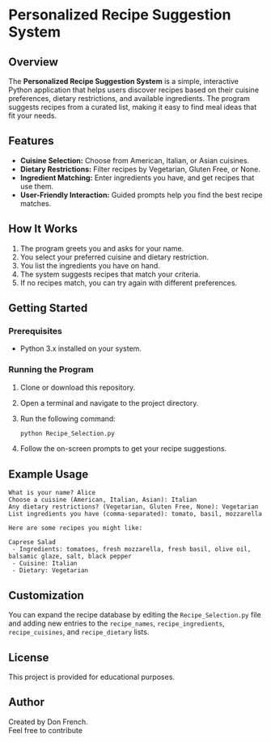 # Personalized Recipe Suggestion System

## Overview

The **Personalized Recipe Suggestion System** is a simple, interactive Python application that helps users discover recipes based on their cuisine preferences, dietary restrictions, and available ingredients. The program suggests recipes from a curated list, making it easy to find meal ideas that fit your needs.

## Features

- **Cuisine Selection:** Choose from American, Italian, or Asian cuisines.
- **Dietary Restrictions:** Filter recipes by Vegetarian, Gluten Free, or None.
- **Ingredient Matching:** Enter ingredients you have, and get recipes that use them.
- **User-Friendly Interaction:** Guided prompts help you find the best recipe matches.

## How It Works

1. The program greets you and asks for your name.
2. You select your preferred cuisine and dietary restriction.
3. You list the ingredients you have on hand.
4. The system suggests recipes that match your criteria.
5. If no recipes match, you can try again with different preferences.

## Getting Started

### Prerequisites

- Python 3.x installed on your system.

### Running the Program

1. Clone or download this repository.
2. Open a terminal and navigate to the project directory.
3. Run the following command:

   ```bash
   python Recipe_Selection.py
   ```

4. Follow the on-screen prompts to get your recipe suggestions.

## Example Usage

```
What is your name? Alice
Choose a cuisine (American, Italian, Asian): Italian
Any dietary restrictions? (Vegetarian, Gluten Free, None): Vegetarian
List ingredients you have (comma-separated): tomato, basil, mozzarella

Here are some recipes you might like:

Caprese Salad
 - Ingredients: tomatoes, fresh mozzarella, fresh basil, olive oil, balsamic glaze, salt, black pepper
 - Cuisine: Italian
 - Dietary: Vegetarian
```

## Customization

You can expand the recipe database by editing the `Recipe_Selection.py` file and adding new entries to the `recipe_names`, `recipe_ingredients`, `recipe_cuisines`, and `recipe_dietary` lists.

## License

This project is provided for educational purposes.

## Author

Created by Don French.  
Feel free to contribute